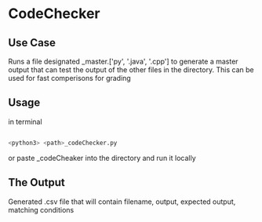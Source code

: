 # CodeChecker

## Use Case

Runs a file designated _master.['py', '.java', '.cpp'] to generate a master output that can test the output of the other files in the directory. This can be used for fast comperisons for grading

## Usage

in terminal

```bash

<python3> <path>_codeChecker.py
```

or paste _codeCheaker into the directory and run it locally

## The Output

Generated .csv file that will contain filename, output, expected output, matching conditions
